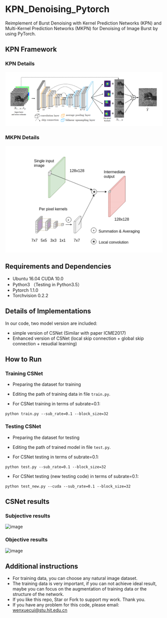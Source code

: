 # KPN_Denoising_Pytorch

Reimplement of Burst Denoising with Kernel Prediction Networks (KPN) and Multi-Kernel Prediction Networks (MKPN) for Denoising of Image Burst by using PyTorch.

## KPN Framework
### KPN Details

![image](https://github.com/WenxueCui/KPN_Denoising_Pytorch/raw/master/images/framework.png)

### MKPN Details

![image](https://github.com/WenxueCui/KPN_Denoising_Pytorch/raw/master/images/framework2.png)

## Requirements and Dependencies

* Ubuntu 16.04 CUDA 10.0
* Python3 （Testing in Python3.5）
* Pytorch 1.1.0   
* Torchvision 0.2.2

## Details of Implementations

In our code, two model version are included:

* simple version of CSNet (Similar with paper ICME2017)
* Enhanced version of CSNet (local skip connection + global skip connection + resudial learning)

## How to Run

### Training CSNet
* Preparing the dataset for training

* Editing the path of training data in file `train.py`.

* For CSNet training in terms of subrate=0.1:

```python train.py --sub_rate=0.1 --block_size=32```

### Testing CSNet
* Preparing the dataset for testing

* Editing the path of trained model in file `test.py`.

* For CSNet testing in terms of subrate=0.1:

```python test.py --sub_rate=0.1 --block_size=32```

* For CSNet testing (new testing code) in terms of subrate=0.1:

```python test_new.py --cuda --sub_rate=0.1 --block_size=32```

## CSNet results
### Subjective results

![image](https://github.com/WenxueCui/KPN_Denoising_Pytorch/raw/master/images/result1.png)

### Objective results
![image](https://github.com/WenxueCui/CSNet-Pytorch/raw/master/images/table.jpg)

## Additional instructions

* For training data, you can choose any natural image dataset.
* The training data is very important, if you can not achieve ideal result, maybe you can focus on the augmentation of training data or the structure of the network.
* If you like this repo, Star or Fork to support my work. Thank you.
* If you have any problem for this code, please email: wenxuecui@stu.hit.edu.cn

